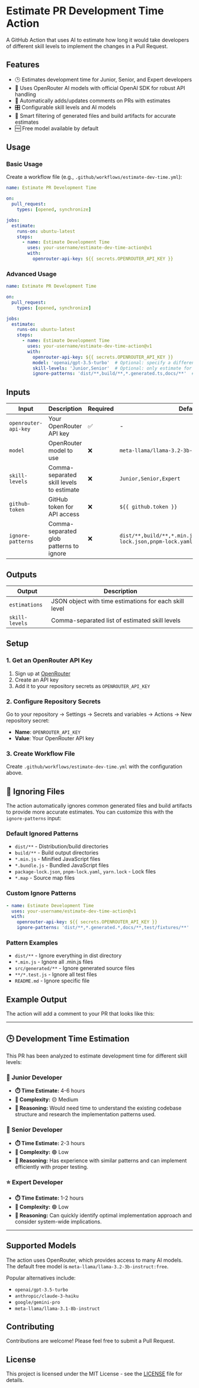 # Estimate PR Development Time Action

A GitHub Action that uses AI to estimate how long it would take developers of different skill levels to implement the changes in a Pull Request.

## Features

- 🕒 Estimates development time for Junior, Senior, and Expert developers
- 🤖 Uses OpenRouter AI models with official OpenAI SDK for robust API handling
- 💬 Automatically adds/updates comments on PRs with estimates
- 🎛️ Configurable skill levels and AI models
- 🚫 Smart filtering of generated files and build artifacts for accurate estimates
- 🆓 Free model available by default

## Usage

### Basic Usage

Create a workflow file (e.g., `.github/workflows/estimate-dev-time.yml`):

```yaml
name: Estimate PR Development Time

on:
  pull_request:
    types: [opened, synchronize]

jobs:
  estimate:
    runs-on: ubuntu-latest
    steps:
      - name: Estimate Development Time
        uses: your-username/estimate-dev-time-action@v1
        with:
          openrouter-api-key: ${{ secrets.OPENROUTER_API_KEY }}
```

### Advanced Usage

```yaml
name: Estimate PR Development Time

on:
  pull_request:
    types: [opened, synchronize]

jobs:
  estimate:
    runs-on: ubuntu-latest
    steps:
      - name: Estimate Development Time
        uses: your-username/estimate-dev-time-action@v1
        with:
          openrouter-api-key: ${{ secrets.OPENROUTER_API_KEY }}
          model: 'openai/gpt-3.5-turbo'  # Optional: specify a different model
          skill-levels: 'Junior,Senior'  # Optional: only estimate for specific levels
          ignore-patterns: 'dist/**,build/**,*.generated.ts,docs/**'  # Optional: ignore specific files
```

## Inputs

| Input | Description | Required | Default |
|-------|-------------|----------|---------|
| `openrouter-api-key` | Your OpenRouter API key | ✅ | - |
| `model` | OpenRouter model to use | ❌ | `meta-llama/llama-3.2-3b-instruct:free` |
| `skill-levels` | Comma-separated skill levels to estimate | ❌ | `Junior,Senior,Expert` |
| `github-token` | GitHub token for API access | ❌ | `${{ github.token }}` |
| `ignore-patterns` | Comma-separated glob patterns to ignore | ❌ | `dist/**,build/**,*.min.js,*.bundle.js,package-lock.json,pnpm-lock.yaml,yarn.lock,*.map` |

## Outputs

| Output | Description |
|--------|-------------|
| `estimations` | JSON object with time estimations for each skill level |
| `skill-levels` | Comma-separated list of estimated skill levels |

## Setup

### 1. Get an OpenRouter API Key

1. Sign up at [OpenRouter](https://openrouter.ai/)
2. Create an API key
3. Add it to your repository secrets as `OPENROUTER_API_KEY`

### 2. Configure Repository Secrets

Go to your repository → Settings → Secrets and variables → Actions → New repository secret:

- **Name**: `OPENROUTER_API_KEY`
- **Value**: Your OpenRouter API key

### 3. Create Workflow File

Create `.github/workflows/estimate-dev-time.yml` with the configuration above.

## 🚫 Ignoring Files

The action automatically ignores common generated files and build artifacts to provide more accurate estimates. You can customize this with the `ignore-patterns` input:

### Default Ignored Patterns
- `dist/**` - Distribution/build directories  
- `build/**` - Build output directories
- `*.min.js` - Minified JavaScript files
- `*.bundle.js` - Bundled JavaScript files  
- `package-lock.json`, `pnpm-lock.yaml`, `yarn.lock` - Lock files
- `*.map` - Source map files

### Custom Ignore Patterns
```yaml
- name: Estimate Development Time
  uses: your-username/estimate-dev-time-action@v1
  with:
    openrouter-api-key: ${{ secrets.OPENROUTER_API_KEY }}
    ignore-patterns: 'dist/**,*.generated.*,docs/**,test/fixtures/**'
```

### Pattern Examples
- `dist/**` - Ignore everything in dist directory
- `*.min.js` - Ignore all .min.js files  
- `src/generated/**` - Ignore generated source files
- `**/*.test.js` - Ignore all test files
- `README.md` - Ignore specific file

## Example Output

The action will add a comment to your PR that looks like this:

---

## 🕒 Development Time Estimation

This PR has been analyzed to estimate development time for different skill levels:

### 🌱 Junior Developer
- **⏱️ Time Estimate:** 4-6 hours
- **🎯 Complexity:** 🟡 Medium
- **💭 Reasoning:** Would need time to understand the existing codebase structure and research the implementation patterns used.

### 🚀 Senior Developer
- **⏱️ Time Estimate:** 2-3 hours
- **🎯 Complexity:** 🟢 Low
- **💭 Reasoning:** Has experience with similar patterns and can implement efficiently with proper testing.

### ⭐ Expert Developer
- **⏱️ Time Estimate:** 1-2 hours
- **🎯 Complexity:** 🟢 Low
- **💭 Reasoning:** Can quickly identify optimal implementation approach and consider system-wide implications.

---

## Supported Models

The action uses OpenRouter, which provides access to many AI models. The default free model is `meta-llama/llama-3.2-3b-instruct:free`. 

Popular alternatives include:
- `openai/gpt-3.5-turbo`
- `anthropic/claude-3-haiku`
- `google/gemini-pro`
- `meta-llama/llama-3.1-8b-instruct`

## Contributing

Contributions are welcome! Please feel free to submit a Pull Request.

## License

This project is licensed under the MIT License - see the [LICENSE](LICENSE) file for details.